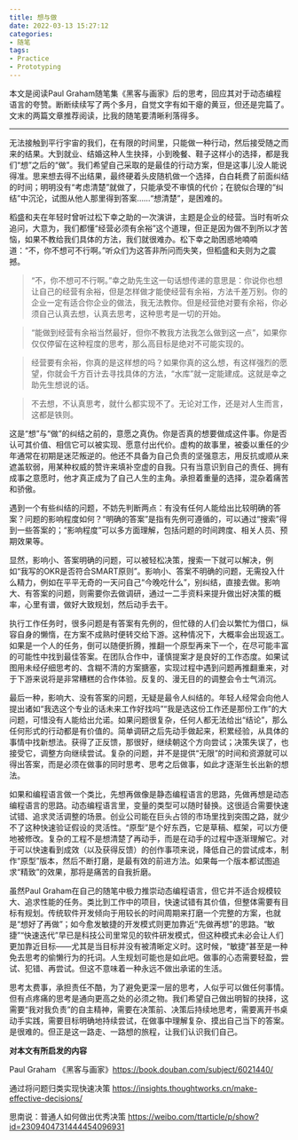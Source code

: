 ```yaml
---
title: 想与做
date: 2022-03-13 15:27:12
categories:
- 随笔
tags:
- Practice
- Prototyping
---
```


本文是阅读Paul Graham随笔集《黑客与画家》后的思考，回应其对于动态编程语言的夸赞。断断续续写了两个多月，自觉文字有如干瘪的黄豆，但还是完篇了。文末的两篇文章推荐阅读，比我的随笔要清晰利落得多。

---

无法接触到平行宇宙的我们，在有限的时间里，只能做一种行动，然后接受随之而来的结果。大到就业、结婚这种人生抉择，小到晚餐、鞋子这样小的选择，都是我们“想”之后的“做”。我们希望自己采取的是最佳的行动方案，但是这事儿没人能说得准。思来想去得不出结果，最终硬着头皮随机做一个选择，白白耗费了前面纠结的时间；明明没有“考虑清楚”就做了，只能承受不审慎的代价；在貌似合理的“纠结”中沉沦，试图从他人那里得到答案……“想清楚”，是困难的。

稻盛和夫在年轻时曾听过松下幸之助的一次演讲，主题是企业的经营。当时有听众追问，大意为，我们都懂“经营必须有余裕”这个道理，但正是因为做不到所以才苦恼，如果不教给我们具体的方法，我们就很难办。松下幸之助困惑地喃喃道：“不，你不想可不行啊。”听众们为这答非所问而失笑，但稻盛和夫则为之震撼。

> “不，你不想可不行啊。”幸之助先生这一句话想传递的意思是：你说你也想让自己的经营有余裕，但是怎样做才能使经营有余裕，方法千差万别。你的企业一定有适合你企业的做法，我无法教你。但是经营绝对要有余裕，你必须自己认真去想，认真去思考，这种思考是一切的开始。

> “能做到经营有余裕当然最好，但你不教我方法我怎么做到这一点”，如果你仅仅停留在这种程度的思考，那么高目标是绝对不可能实现的。

> 经营要有余裕，你真的是这样想的吗？如果你真的这么想，有这样强烈的愿望，你就会千方百计去寻找具体的方法，“水库”就一定能建成。这就是幸之助先生想说的话。

> 不去想，不认真思考，就什么都实现不了。无论对工作，还是对人生而言，这都是铁则。

这是“想”与“做”的纠结之前的，意愿之真伪。你是否真的想要做成这件事。你是否认可其价值、相信它可以被实现、愿意付出代价。虚构的故事里，被委以重任的少年通常在初期是迷茫叛逆的。他还不具备为自己负责的坚强意志，用反抗或顺从来遮盖软弱，用某种权威的赞许来填补空虚的自我。只有当意识到自己的责任、拥有成事之意愿时，他才真正成为了自己人生的主角。承担着重量的选择，混杂着痛苦和骄傲。



遇到一个有些纠结的问题，不妨先判断两点：有没有任何人能给出比较明确的答案？问题的影响程度如何？“明确的答案”是指有先例可遵循的，可以通过“搜索”得到一些答案的；“影响程度”可以多方面理解，包括问题的时间跨度、相关人员、预期效果等。



显然，影响小、答案明确的问题，可以被轻松决策，搜索一下就可以解决，例如“我写的OKR是否符合SMART原则”。影响小、答案不明确的问题，无需投入什么精力，例如在平平无奇的一天问自己“今晚吃什么”，别纠结，直接去做。影响大、有答案的问题，则需要你去做调研，通过一二手资料来提升做出好决策的概率，心里有谱，做好大致规划，然后动手去干。

执行工作任务时，很多问题是有答案有先例的，但忙碌的人们会以繁忙为借口，纵容自身的懒惰，在方案不成熟时便转交给下游。这种情况下，大概率会出现返工。如果是一个人的任务，倒可以随便折腾，推翻一个原型再来下一个，在尽可能丰富的可能性中找到最佳答案。在团队合作中，谨慎提案才是良好的工作态度。如果试图用未经仔细思考的、含糊不清的方案搪塞，实现过程中遇到问题再推翻重来，对于下游来说将是非常糟糕的合作体验。反复的、漫无目的的调整会令士气消沉。



最后一种，影响大、没有答案的问题，无疑是最令人纠结的。年轻人经常会向他人提出诸如“我选这个专业的话未来工作好找吗”“我是选这份工作还是那份工作”的大问题，可惜没有人能给出允诺。如果问题很复杂，任何人都无法给出“结论”，那么任何形式的行动都是有价值的。简单调研之后先动手做起来，积累经验，从具体的事情中找新想法。获得了正反馈，那很好，继续朝这个方向尝试；决策失误了，也接受它，调整方向继续尝试。复杂的问题，并不是提供“无限”的时间和资源就可以得出答案，而是必须在做事的同时思考、思考之后做事，如此才逐渐生长出新的想法。

如果和编程语言做一个类比，先想再做像是静态编程语言的思路，先做再想是动态编程语言的思路。动态编程语言里，变量的类型可以随时替换。这很适合需要快速试错、追求灵活调整的场景。创业公司能在巨头占领的市场里找到突围之路，就少不了这种快速验证假设的灵活性。“原型”是个好东西，它是草稿、框架，可以方便地被修改。复杂的工程不是想清楚了再动手，而是在动手的过程中逐渐理解它。对于可以快速看到成效（以及获得反馈）的创作事项来说，降低自己的尝试成本，制作“原型”版本，然后不断打磨，是最有效的前进方法。如果每一个版本都试图追求“精致”的效果，那将是痛苦的自我折磨。



虽然Paul Graham在自己的随笔中极力推崇动态编程语言，但它并不适合规模较大、追求性能的任务。类比到工作中的项目，快速试错有其价值，但整体需要有目标有规划。传统软件开发倾向于用较长的时间周期来打磨一个完整的方案，也就是“想好了再做”；如今愈发敏捷的开发模式则更加靠近“先做再想”的思路。“敏捷”“快速迭代”早已是科技公司里常见的软件研发模式，但这种模式未必会让人们更加靠近目标——尤其是当目标并没有被清晰定义时。这时候，“敏捷”甚至是一种免去思考的偷懒行为的托词。人生规划可能也是如此吧。做事的心态需要轻盈，尝试、犯错、再尝试。但这不意味着一种永远不做出承诺的生活。



思考太费事，承担责任不酷，为了避免更深一层的思考，人似乎可以做任何事情。但有点疼痛的思考是通向更高之处的必须之物。我们希望自己做出明智的抉择，这需要“我对我负责”的自主精神，需要在决策前、决策后持续地思考，需要离开书桌动手实践，需要目标明确地持续尝试，在做事中理解复杂、摸出自己当下的答案。是很难的。但正是这一路走、一路想的旅程，让我们认识我们自己。





**对本文有所启发的内容**

Paul Graham 《黑客与画家》https://book.douban.com/subject/6021440/

通过将问题归类实现快速决策 https://insights.thoughtworks.cn/make-effective-decisions/

思南说：普通人如何做出优秀决策 https://weibo.com/ttarticle/p/show?id=2309404731444454096931
